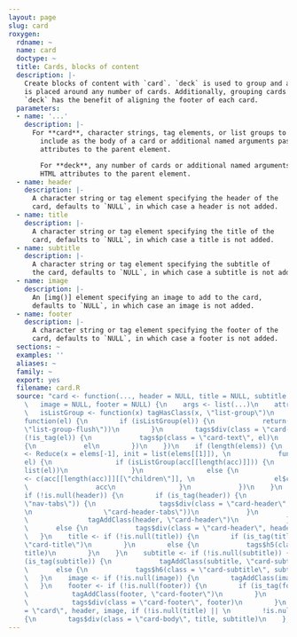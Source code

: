 ```yaml
---
layout: page
slug: card
roxygen:
  rdname: ~
  name: card
  doctype: ~
  title: Cards, blocks of content
  description: |-
    Create blocks of content with `card`. `deck` is used to group and add padding
    is placed around any number of cards. Additionally, grouping cards with
    `deck` has the benefit of aligning the footer of each card.
  parameters:
  - name: '...'
    description: |-
      For **card**, character strings, tag elements, or list groups to
        include as the body of a card or additional named arguments passed as HTML
        attributes to the parent element.

        For **deck**, any number of cards or additional named arguments passed as
        HTML attributes to the parent element.
  - name: header
    description: |-
      A character string or tag element specifying the header of the
      card, defaults to `NULL`, in which case a header is not added.
  - name: title
    description: |-
      A character string or tag element specifying the title of the
      card, defaults to `NULL`, in which case a title is not added.
  - name: subtitle
    description: |-
      A character string or tag element specifying the subtitle of
      the card, defaults to `NULL`, in which case a subtitle is not added.
  - name: image
    description: |-
      An [img()] element specifying an image to add to the card,
      defaults to `NULL`, in which case an image is not added.
  - name: footer
    description: |-
      A character string or tag element specifying the footer of the
      card, defaults to `NULL`, in which case a footer is not added.
  sections: ~
  examples: ''
  aliases: ~
  family: ~
  export: yes
  filename: card.R
  source: "card <- function(..., header = NULL, title = NULL, subtitle = NULL, \n
    \   image = NULL, footer = NULL) {\n    args <- list(...)\n    attrs <- attribs(args)\n
    \   isListGroup <- function(x) tagHasClass(x, \"list-group\")\n    elems <- lapply(elements(args),
    function(el) {\n        if (isListGroup(el)) {\n            return(tagAddClass(el,
    \"list-group-flush\"))\n        }\n        tags$div(class = \"card-body\", if
    (!is_tag(el)) {\n            tags$p(class = \"card-text\", el)\n        }\n        else
    {\n            el\n        })\n    })\n    if (length(elems)) {\n        elems
    <- Reduce(x = elems[-1], init = list(elems[[1]]), \n            function(acc,
    el) {\n                if (isListGroup(acc[[length(acc)]])) {\n                  c(acc,
    list(el))\n                }\n                else {\n                  acc[[length(acc)]][[\"children\"]]
    <- c(acc[[length(acc)]][[\"children\"]], \n                    el$children)\n
    \                 acc\n                }\n            })\n    }\n    header <-
    if (!is.null(header)) {\n        if (is_tag(header)) {\n            if (tagHasClass(header,
    \"nav-tabs\")) {\n                tags$div(class = \"card-header\", tagAddClass(header,
    \n                  \"card-header-tabs\"))\n            }\n            else {\n
    \               tagAddClass(header, \"card-header\")\n            }\n        }\n
    \       else {\n            tags$div(class = \"card-header\", header)\n        }\n
    \   }\n    title <- if (!is.null(title)) {\n        if (is_tag(title)) {\n            tagAddClass(title,
    \"card-title\")\n        }\n        else {\n            tags$h5(class = \"card-title\",
    title)\n        }\n    }\n    subtitle <- if (!is.null(subtitle)) {\n        if
    (is_tag(subtitle)) {\n            tagAddClass(subtitle, \"card-subtitle\")\n        }\n
    \       else {\n            tags$h6(class = \"card-subtitle\", subtitle)\n        }\n
    \   }\n    image <- if (!is.null(image)) {\n        tagAddClass(image, \"card-img-top\")\n
    \   }\n    footer <- if (!is.null(footer)) {\n        if (is_tag(footer)) {\n
    \           tagAddClass(footer, \"card-footer\")\n        }\n        else {\n
    \           tags$div(class = \"card-footer\", footer)\n        }\n    }\n    tags$div(class
    = \"card\", header, image, if (!is.null(title) || \n        !is.null(subtitle))
    {\n        tags$div(class = \"card-body\", title, subtitle)\n    }, elems, footer)\n}"
---
```

